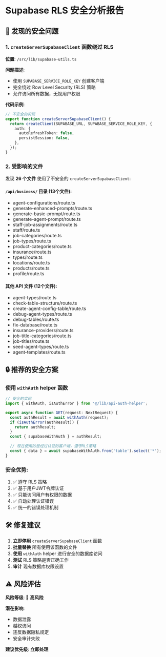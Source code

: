 # Supabase RLS 安全分析报告

## 🚨 发现的安全问题

### 1. `createServerSupabaseClient` 函数绕过 RLS

**位置**: `/src/lib/supabase-utils.ts`

**问题描述**:
- 使用 `SUPABASE_SERVICE_ROLE_KEY` 创建客户端
- 完全绕过 Row Level Security (RLS) 策略
- 允许访问所有数据，无视用户权限

**代码示例**:
```typescript
// 不安全的实现
export function createServerSupabaseClient() {
  return createClient(SUPABASE_URL, SUPABASE_SERVICE_ROLE_KEY, {
    auth: {
      autoRefreshToken: false,
      persistSession: false,
    },
  });
}
```

### 2. 受影响的文件

发现 **26 个文件** 使用了不安全的 `createServerSupabaseClient`:

#### `/api/business/` 目录 (13个文件):
- agent-configurations/route.ts
- generate-enhanced-prompts/route.ts
- generate-basic-prompt/route.ts
- generate-agent-prompt/route.ts
- staff-job-assignments/route.ts
- staff/route.ts
- job-categories/route.ts
- job-types/route.ts
- product-categories/route.ts
- insurance/route.ts
- types/route.ts
- locations/route.ts
- products/route.ts
- profile/route.ts

#### 其他 API 文件 (12个文件):
- agent-types/route.ts
- check-table-structure/route.ts
- create-agent-config-table/route.ts
- debug-agent-types/route.ts
- debug-tables/route.ts
- fix-database/route.ts
- insurance-providers/route.ts
- job-title-categories/route.ts
- job-titles/route.ts
- seed-agent-types/route.ts
- agent-templates/route.ts

## 🔒 推荐的安全方案

### 使用 `withAuth` helper 函数

```typescript
// 安全的实现
import { withAuth, isAuthError } from '@/lib/api-auth-helper';

export async function GET(request: NextRequest) {
  const authResult = await withAuth(request);
  if (isAuthError(authResult)) {
    return authResult;
  }
  const { supabaseWithAuth } = authResult;
  
  // 现在使用的是经过认证的客户端，遵守RLS策略
  const { data } = await supabaseWithAuth.from('table').select('*');
}
```

### 安全优势:
1. ✅ 遵守 RLS 策略
2. ✅ 基于用户JWT令牌认证
3. ✅ 只能访问用户有权限的数据
4. ✅ 自动处理认证错误
5. ✅ 统一的错误处理机制

## 🛠 修复建议

1. **立即停用** `createServerSupabaseClient` 函数
2. **批量替换** 所有使用该函数的文件
3. **使用** `withAuth` helper 进行安全的数据库访问
4. **测试** RLS 策略是否正确工作
5. **审计** 现有数据库权限设置

## ⚠️ 风险评估

**风险等级**: 🔴 **高风险**

**潜在影响**:
- 数据泄露
- 越权访问
- 违反数据隐私规定
- 安全审计失败

**建议优先级**: **立即处理**